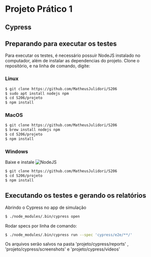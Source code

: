 # Projeto Prático 1
## Cypress

## Preparando para executar os testes

Para executar os testes, é necessário possuir NodeJS instalado no computador, além de instalar as dependencias do projeto.
Clone o repositório, e na linha de comando, digite:

### Linux
```bash
$ git clone https://github.com/MatheusJulidori/S206
$ sudo apt install nodejs npm
$ cd S206/projeto
$ npm install
```

### MacOS
```bash
$ git clone https://github.com/MatheusJulidori/S206
$ brew install nodejs npm
$ cd S206/projeto
$ npm install
```

### Windows
Baixe e instale ![NodeJS](https://nodejs.org/en/download/)

```bash
$ git clone https://github.com/MatheusJulidori/S206
$ cd S206/projeto
$ npm install
```
## Executando os testes e gerando os relatórios

Abrindo o Cypress no app de simulação

```bash
$ ./node_modules/.bin/cypress open
```

Rodar specs por linha de comando:

```bash
$ ./node_modules/.bin/cypress run --spec 'cypress/e2e/**/'  
```

Os arquivos serão salvos na pasta 'projeto/cypress/reports' , 'projeto/cypress/screenshots' e 'projeto/cypress/videos'